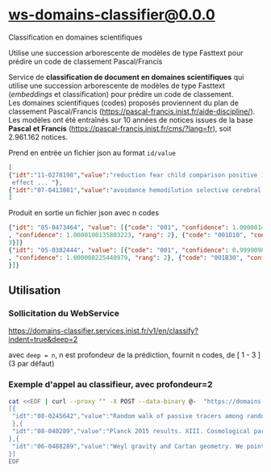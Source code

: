 # ws-domains-classifier@0.0.0

Classification en domaines scientifiques

Utilise une succession arborescente de modèles de type Fasttext pour prédire un code de classement Pascal/Francis

Service de **classification de document en domaines scientifiques** qui utilise
une succession arborescente de modèles de type Fasttext (*embeddings* et
classification) pour prédire un code de classement.  
Les domaines scientifiques (codes) proposés proviennent du plan de classement
Pascal/Francis (<https://pascal-francis.inist.fr/aide-discipline/>).  Les modèles
ont été entraînés sur 10 années de notices issues de la base **Pascal et
Francis** (https://pascal-francis.inist.fr/cms/?lang=fr), soit 2.961.162
notices.

Prend en entrée un fichier json au format `id/value`

```json
[
{"idt":"11-0278198","value":"reduction fear child comparison positive information imagery control condition study
 effect ... "},
{"idt":"07-0413881","value":"avoidance hemodilution selective cerebral perfusion neurobehavioral outcome ... "}
]
```

Produit en sortie un fichier json avec n codes

```json
{"idt": "05-0473464", "value": [{"code": "001", "confidence": 1.0000014305114746, "rang": 1}, {"code": "001D"
, "confidence": 1.0000100135803223, "rang": 2}, {"code": "001D10", "confidence": 0.9192302227020264, "rang":
3}]}
{"idt": "05-0382444", "value": [{"code": "001", "confidence": 0.9999098777770996, "rang": 1}, {"code": "001B"
, "confidence": 1.000008225440979, "rang": 2}, {"code": "001B30", "confidence": 0.9999992847442627, "rang": 3
}]}
```

## Utilisation

### Sollicitation du WebService

<https://domains-classifier.services.inist.fr/v1/en/classify?indent=true&deep=2>

avec `deep = n`, n est profondeur de la prédiction, fournit n codes, de [ 1 - 3 ] (3 par défaut)

### Exemple d'appel au classifieur, avec profondeur=2

```bash
cat <<EOF | curl --proxy "" -X POST --data-binary @-  "https://domains-classifier-2.services.inist.fr/v1/en/classify?indent=true&deep=3"
[{
 "idt":"08-0245642","value":"Random walk of passive tracers among randomly moving obstacles. Background: This study is mainly motivated by the need of understanding how the diffusion behaviour of a biomolecule (or even of a larger object) is affected by other moving macromolecules, organelles, and so on, inside a living cell, whence the possibility of understanding whether or not a randomly walking biomolecule is also subject to a long-range force field driving it to its target. Method: By means of the Continuous Time Random Walk (CTRW) technique the topic of random walk in random environment is here considered in the case of a passively diffusing particle in a crowded environment made of randomly moving and interacting obstacles. Results: The relevant physical quantity which is worked out is the diffusion cofficient of the passive tracer which is computed as a function of the average inter-obstacles distance. Coclusions: The results reported here suggest that if a biomolecule, let us call it a test molecule, moves towards its target in the presence of other independently interacting molecules, its motion can be considerably slowed down. Hence, if such a slowing down could compromise the efficiency of the task to be performed by the test molecule, some accelerating factor would be required. Intermolecular electrodynamic forces are good candidates as accelerating factors because they can act at a long distance in a medium like the cytosol despite its ionic strength."
 },{
 "idt":"08-040289","value":"Planck 2015 results. XIII. Cosmological parameters.We present results based on full-mission Planck observations of temperature and polarization anisotropies of the CMB. These data are consistent with the six-parameter inflationary LCDM cosmology. From the Planck temperature and lensing data, for this cosmology we find a Hubble constant, H0= (67.8 +/- 0.9) km/s/Mpc, a matter density parameter Omega_m = 0.308 +/- 0.012 and a scalar spectral index with n_s = 0.968 +/- 0.006. (We quote 68% errors on measured parameters and 95% limits on other parameters.) Combined with Planck temperature and lensing data, Planck LFI polarization measurements lead to a reionization optical depth of tau = 0.066 +/- 0.016. Combining Planck with other astrophysical data we find N_ eff = 3.15 +/- 0.23 for the effective number of relativistic degrees of freedom and the sum of neutrino masses is constrained to < 0.23 eV. Spatial curvature is found to be |Omega_K| < 0.005. For LCDM we find a limit on the tensor-to-scalar ratio of r <0.11 consistent with the B-mode constraints from an analysis of BICEP2, Keck Array, and Planck (BKP) data. Adding the BKP data leads to a tighter constraint of r < 0.09. We find no evidence for isocurvature perturbations or cosmic defects. The equation of state of dark energy is constrained to w = -1.006 +/- 0.045. Standard big bang nucleosynthesis predictions for the Planck LCDM cosmology are in excellent agreement with observations. We investigate annihilating dark matter and deviations from standard recombination, finding no evidence for new physics. The Planck results for base LCDM are in agreement with BAO data and with the JLA SNe sample. However the amplitude of the fluctuations is found to be higher than inferred from rich cluster counts and weak gravitational lensing. Apart from these tensions, the base LCDM cosmology provides an excellent description of the Planck CMB observations and many other astrophysical data sets."
},{
 "idt":"06-0488289","value":"Weyl gravity and Cartan geometry. We point out that the Cartan geometry known as the second-order conformalstructure provides a natural differential geometric framework underlying gaugetheories of conformal gravity. We are concerned by two theories: the first onewill be the associated Yang-Mills-like Lagrangian, while the second, inspiredby J.T. Wheeler in Phys. Rev. D90 (2014), will be a slightly more general one which will relax theconformal Cartan geometry. The corresponding gauge symmetry is treated withinthe BRST language. We show that the Weyl gauge potential is a spurious degreeof freedom, analogous to a Stueckelberg field, that can be eliminated throughthe dressing field method. We derive sets of field equations for both thestudied Lagrangians. For the second one, they constrain the gauge field to bethe normal conformal Cartan connection. Finally, we provide in a Lagrangianframework a justification of the identification, in dimension $4$, of the Bachtensor with the Yang-Mills current of the normal conformal Cartan connection,as proved in Class"
}]
EOF
```
